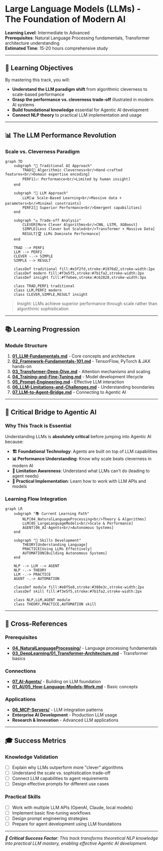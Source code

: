 # Large Language Models (LLMs) - The Foundation of Modern AI

**Learning Level**: Intermediate to Advanced  
**Prerequisites**: Natural Language Processing fundamentals, Transformer architecture understanding  
**Estimated Time**: 15-20 hours comprehensive study  

---

## 🎯 Learning Objectives

By mastering this track, you will:

- **Understand the LLM paradigm shift** from algorithmic cleverness to scale-based performance
- **Grasp the performance vs. cleverness trade-off** illustrated in modern AI systems
- **Build foundational knowledge** essential for Agentic AI development
- **Connect NLP theory** to practical LLM implementation and usage

---

## 📊 **The LLM Performance Revolution**

### **Scale vs. Cleverness Paradigm**

```mermaid
graph TD
    subgraph "🧠 Traditional AI Approach"
        TRAD[🔧 Algorithmic Cleverness<br/>Hand-crafted features<br/>Domain expertise encoding]
        PERF1[📈 Performance<br/>Limited by human insight]
    end
    
    subgraph "🚀 LLM Approach"
        LLM[📊 Scale-Based Learning<br/>Massive data + parameters<br/>Minimal constraints]
        PERF2[🎯 Superior Performance<br/>Emergent capabilities]
    end
    
    subgraph "⚖️ Trade-off Analysis"
        CLEVER[More Clever Algorithms<br/>CNN, LSTM, XGBoost]
        SIMPLE[Less Clever but Scaled<br/>Transformer + Massive Data]
        RESULT[🏆 LLMs Dominate Performance]
    end
    
    TRAD --> PERF1
    LLM --> PERF2
    CLEVER -.-> SIMPLE
    SIMPLE --> RESULT
    
    classDef traditional fill:#e3f2fd,stroke:#1976d2,stroke-width:2px
    classDef modern fill:#f3e5f5,stroke:#7b1fa2,stroke-width:2px
    classDef insight fill:#ffebee,stroke:#c62828,stroke-width:3px
    
    class TRAD,PERF1 traditional
    class LLM,PERF2 modern
    class CLEVER,SIMPLE,RESULT insight
```

> Insight: LLMs achieve superior performance through scale rather than algorithmic sophistication

---

## 📚 Learning Progression

### **Module Structure**

1. **[01_LLM-Fundamentals.md](01_LLM-Fundamentals.md)** - Core concepts and architecture
2. **[02_Framework-Fundamentals-101.md](02_Framework-Fundamentals-101.md)** - TensorFlow, PyTorch & JAX hands-on
3. **[03_Transformer-Deep-Dive.md](03_Transformer-Deep-Dive.md)** - Attention mechanisms and scaling
4. **[04_Training-and-Fine-Tuning.md](04_Training-and-Fine-Tuning.md)** - Model development lifecycle
5. **[05_Prompt-Engineering.md](05_Prompt-Engineering.md)** - Effective LLM interaction
6. **[06_LLM-Limitations-and-Challenges.md](06_LLM-Limitations-and-Challenges.md)** - Understanding boundaries
7. **[07_LLM-to-Agent-Bridge.md](07_LLM-to-Agent-Bridge.md)** - Connecting to Agentic AI

---

## 🌉 **Critical Bridge to Agentic AI**

### **Why This Track is Essential**

Understanding LLMs is **absolutely critical** before jumping into Agentic AI because:

- **🏗️ Foundational Technology**: Agents are built on top of LLM capabilities
- **📊 Performance Understanding**: Know why scale beats cleverness in modern AI
- **🎯 Limitation Awareness**: Understand what LLMs can't do (leading to agent needs)
- **🔧 Practical Implementation**: Learn how to work with LLM APIs and models

### **Learning Flow Integration**

```mermaid
graph LR
    subgraph "📚 Current Learning Path"
        NLP[04_NaturalLanguageProcessing<br/>Theory & Algorithms]
        LLM[05_LargeLanguageModels<br/>Scale & Performance]
        AGENT[06_AI-Agents<br/>Autonomous Systems]
    end
    
    subgraph "🎯 Skills Development"
        THEORY[Understanding Language]
        PRACTICE[Using LLMs Effectively]
        AUTOMATION[Building Autonomous Systems]
    end
    
    NLP --> LLM --> AGENT
    NLP -.-> THEORY
    LLM -.-> PRACTICE
    AGENT -.-> AUTOMATION
    
    classDef module fill:#e8f5e8,stroke:#388e3c,stroke-width:2px
    classDef skill fill:#f3e5f5,stroke:#7b1fa2,stroke-width:2px
    
    class NLP,LLM,AGENT module
    class THEORY,PRACTICE,AUTOMATION skill
```

---

## 🔗 Cross-References

### **Prerequisites**

- **[04_NaturalLanguageProcessing/](../04_NaturalLanguageProcessing/)** - Language processing fundamentals
- **[03_DeepLearning/01_Transformer-Architecture.md](../03_DeepLearning/01_Transformer-Architecture.md)** - Transformer basics

### **Connections**

- **[07_AI-Agents/](../07_AI-Agents/)** - Building on LLM foundation
- **[01_AI/05_How-Language-Models-Work.md](../01_AI/05_How-Language-Models-Work.md)** - Basic concepts

### **Applications**

- **[06_MCP-Servers/](../06_MCP-Servers/)** - LLM integration patterns
- **Enterprise AI Development** - Production LLM usage
- **Research & Innovation** - Advanced LLM applications

---

## 🎓 Success Metrics

### **Knowledge Validation**

- [ ] Explain why LLMs outperform more "clever" algorithms
- [ ] Understand the scale vs. sophistication trade-off
- [ ] Connect LLM capabilities to agent requirements
- [ ] Design effective prompts for different use cases

### **Practical Skills**

- [ ] Work with multiple LLM APIs (OpenAI, Claude, local models)
- [ ] Implement basic fine-tuning workflows
- [ ] Design prompt engineering strategies
- [ ] Prepare for agent development using LLM foundations

---

*🎯 **Critical Success Factor**: This track transforms theoretical NLP knowledge into practical LLM mastery, enabling effective Agentic AI development.*
